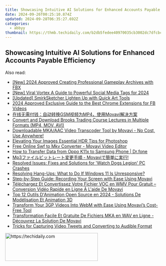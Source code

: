 ```yaml
---
title: Showcasing Intuitive AI Solutions for Enhanced Accounts Payable Efficiency
date: 2024-09-26T00:25:10.874Z
updated: 2024-09-28T06:35:27.692Z
categories:
  - abbyy
thumbnail: https://thmb.techidaily.com/b2db5fedee40970035cb3002dc7dfcbc1c0c6f7d7b80bea9905bc131bc260d6b.jpg
---
```


## Showcasing Intuitive AI Solutions for Enhanced Accounts Payable Efficiency

<ins class="adsbygoogle"
     style="display:block"
     data-ad-format="autorelaxed"
     data-ad-client="ca-pub-7571918770474297"
     data-ad-slot="1223367746"></ins>

<ins class="adsbygoogle"
     style="display:block"
     data-ad-client="ca-pub-7571918770474297"
     data-ad-slot="8358498916"
     data-ad-format="auto"
     data-full-width-responsive="true"></ins>

<span class="atpl-alsoreadstyle">Also read:</span>
<div><ul>
<li><a href="https://video-screen-grab.techidaily.com/new-2024-approved-creating-professional-gameplay-archives-with-fbx/"><u>[New] 2024 Approved Creating Professional Gameplay Archives with FBX</u></a></li>
<li><a href="https://youtube-lab.techidaily.com/iral-vortex-a-guide-to-powerful-social-media-tags-for-2024/"><u>[New] Viral Vortex A Guide to Powerful Social Media Tags for 2024</u></a></li>
<li><a href="https://extra-skills.techidaily.com/updated-smirksketcher-lighten-up-with-quick-art-tools/"><u>[Updated] SmirkSketcher Lighten Up with Quick Art Tools</u></a></li>
<li><a href="https://facebook-videos.techidaily.com/2024-approved-exclusive-guide-to-the-best-chrome-extensions-for-fb-videos/"><u>2024 Approved Exclusive Guide to the Best Chrome Extensions for FB Videos</u></a></li>
<li><a href="https://solve-marvelous.techidaily.com/gsmmp4movavi/"><u>在线无需付钱：自动转换GSM视频为MP4，使用Movavi解决方案</u></a></li>
<li><a href="https://win-fantastic.techidaily.com/convert-and-download-brooks-trading-course-lectures-in-multiple-formats-mp4-mov-avi/"><u>Convert and Download Brooks Trading Course Lectures in Multiple Formats (MP4, MOV, AVI)</u></a></li>
<li><a href="https://solve-marvelous.techidaily.com/downloadable-mkaaac-video-transcoder-tool-by-movavi-no-cost-use-anywhere/"><u>Downloadable MKA/AAC Video Transcoder Tool by Movavi - No Cost, Use Anywhere!</u></a></li>
<li><a href="https://extra-hints.techidaily.com/elevating-your-images-essential-hdr-tips-for-photoshop/"><u>Elevating Your Images Essential HDR Tips for Photoshop</u></a></li>
<li><a href="https://solve-marvelous.techidaily.com/free-online-swf-to-mkv-converter-movavi-video-editor/"><u>Free Online Swf to Mkv Converter - Movavi Video Editor</u></a></li>
<li><a href="https://android-transfer.techidaily.com/how-to-transfer-data-from-oppo-k11x-to-samsung-phone-drfone-by-drfone-transfer-from-android-transfer-from-android/"><u>How to Transfer Data from Oppo K11x to Samsung Phone | Dr.fone</u></a></li>
<li><a href="https://solve-marvelous.techidaily.com/1726225557529-mp3-movavi/"><u>Mp3ファイルビットレート変更手順 - Movaviで簡単に実行!</u></a></li>
<li><a href="https://program-issues.techidaily.com/resolved-issues-fixes-and-solutions-for-watch-dogs-legion-pc-crashes/"><u>Resolved Issues: Fixes and Solutions for 'Watch Dogs Legion' PC Crashes</u></a></li>
<li><a href="https://common-error.techidaily.com/resolving-hang-ups-what-to-do-if-windows-11-is-unresponsive/"><u>Resolving Hang-Ups: What to Do If Windows 11 Is Unresponsive?</u></a></li>
<li><a href="https://solve-marvelous.techidaily.com/step-by-step-guide-recording-your-screen-with-ease-using-movavi/"><u>Step-by-Step Guide: Recording Your Screen with Ease Using Movavi</u></a></li>
<li><a href="https://solve-marvelous.techidaily.com/telechargez-et-convertissez-votre-fichier-voc-en-wmv-pour-gratuit-conversion-video-rapide-en-ligne-a-laide-de-movavi/"><u>Téléchargez Et Convertissez Votre Fichier VOC en WMV Pour Gratuit – Conversion Vidéo Rapide en Ligne À L'aide De Movavi</u></a></li>
<li><a href="https://solve-marvelous.techidaily.com/top-12-outils-danimation-open-source-en-2024-solutions-de-modelisation-et-animation-3d/"><u>Top 12 Outils D'Animation Open Source en 2024 - Solutions De Modélisation Et Animation 3D</u></a></li>
<li><a href="https://solve-marvelous.techidaily.com/transform-your-3gp-videos-into-webm-with-ease-using-movavis-cost-free-tool/"><u>Transform Your 3GP Videos Into WebM with Ease Using Movavi’s Cost-Free Tool</u></a></li>
<li><a href="https://solve-marvelous.techidaily.com/transformation-facile-et-gratuite-de-fichiers-mka-en-wav-en-ligne-decouvrez-la-solution-de-movavi/"><u>Transformation Facile Et Gratuite De Fichiers MKA en WAV en Ligne - Découvrez La Solution De Movavi</u></a></li>
<li><a href="https://extra-resources.techidaily.com/tricks-for-capturing-video-tweets-and-converting-to-audible-format/"><u>Tricks for Capturing Video Tweets and Converting to Audible Format</u></a></li>
</ul></div>

<!-- affiliate ads begin -->
<a href="https://dhgate.sjv.io/c/5597632/2106655/12108" target="_top" id="2106655">
  <img src="//a.impactradius-go.com/display-ad/12108-2106655" border="0" alt="https://techidaily.com" width="300" height="90"/>
</a>
<img height="0" width="0" src="https://dhgate.sjv.io/i/5597632/2106655/12108" style="position:absolute;visibility:hidden;" border="0" />
<!-- affiliate ads end -->

